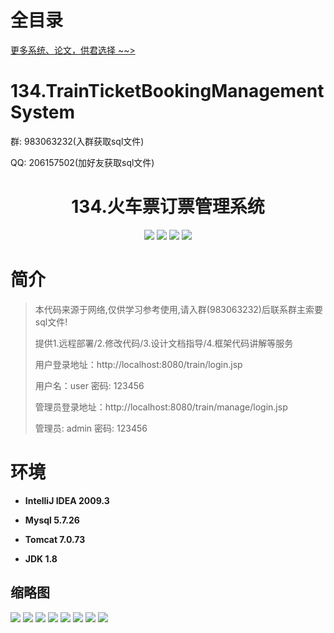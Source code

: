 # 全目录

[更多系统、论文，供君选择 ~~>](https://www.yuque.com/wisebit/blog)

# 134.TrainTicketBookingManagementSystem

<p>群: 983063232(入群获取sql文件)</p>
<p>QQ: 206157502(加好友获取sql文件)</p>

<p><h1 align="center">134.火车票订票管理系统</h1></p>


<p align="center">
	<img src="https://img.shields.io/badge/jdk-1.8-orange.svg"/>
    <img src="https://img.shields.io/badge/spring-5.x-lightgrey.svg"/>
    <img src="https://img.shields.io/badge/springmvc-3.x-blue.svg"/>
    <img src="https://img.shields.io/badge/mybatis-5.x-yellow.svg"/>
</p>

# 简介


> 本代码来源于网络,仅供学习参考使用,请入群(983063232)后联系群主索要sql文件!
>
> 提供1.远程部署/2.修改代码/3.设计文档指导/4.框架代码讲解等服务
>
> 用户登录地址：http://localhost:8080/train/login.jsp
>
> 用户名：user   密码: 123456
>
> 管理员登录地址：http://localhost:8080/train/manage/login.jsp
>
> 管理员: admin   密码: 123456
>


# 环境

- <b>IntelliJ IDEA 2009.3</b>

- <b>Mysql 5.7.26</b>

- <b>Tomcat 7.0.73</b>

- <b>JDK 1.8</b>




## 缩略图

![](https://bitwise.oss-cn-heyuan.aliyuncs.com/2024/9/10/29ec3d65-8baa-4148-9769-26611211aee3.png)
![](https://bitwise.oss-cn-heyuan.aliyuncs.com/2024/9/10/cb41aed3-39b5-4d3c-ba50-825ead41535c.png)
![](https://bitwise.oss-cn-heyuan.aliyuncs.com/2024/9/10/3033c220-7740-4456-b669-e4387b59bba8.png)
![](https://bitwise.oss-cn-heyuan.aliyuncs.com/2024/9/10/1e673380-8300-49d0-979f-24e85e872fdf.png)
![](https://bitwise.oss-cn-heyuan.aliyuncs.com/2024/9/10/07b380bb-54c0-4cc6-8b36-6f30a2f8f9eb.png)
![](https://bitwise.oss-cn-heyuan.aliyuncs.com/2024/9/10/a0d1039a-dee7-4cd3-8548-238fdb1e8db8.png)
![](https://bitwise.oss-cn-heyuan.aliyuncs.com/2024/9/10/5b0cf881-7a85-445b-9a93-f62c3d13c737.png)
![](https://bitwise.oss-cn-heyuan.aliyuncs.com/2024/9/10/31d3f0e6-6d2b-44e2-b51f-7936ccb05556.png)


